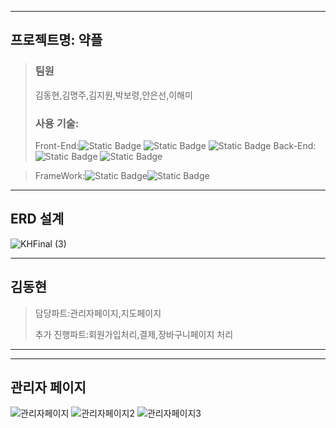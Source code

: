 
---
## 프로젝트명: 약플


>
> ### 팀원
>
>김동현,김명주,김지원,박보령,안은선,이해미
>
>
>
> 
>
>
>
> 
>
>
>
> ### 사용 기술:
>
>
>Front-End:<img alt="Static Badge" src="https://img.shields.io/badge/css3-%230000?logo=css3&logoColor=white&color=%231572B6">
            <img alt="Static Badge" src="https://img.shields.io/badge/html5-%230000?logo=html5&logoColor=white&color=%23E34F26">
            <img alt="Static Badge" src="https://img.shields.io/badge/javascript-%230000?logo=javascript&logoColor=white&color=%23F7DF1E">
 Back-End:<img alt="Static Badge" src="https://img.shields.io/badge/SpringBoot-%230000?logo=springboot&logoColor=white&color=%236DB33F">
             <img alt="Static Badge" src="https://img.shields.io/badge/mysql-%230000?logo=mysql&logoColor=white&color=%234479A1">

>FrameWork:<img alt="Static Badge" src="https://img.shields.io/badge/bootstrap-white?logo=bootstrap&logoColor=white&color=%237952B3"><img alt="Static Badge" src="https://img.shields.io/badge/thymeleaf-%230000?logo=thymeleaf&logoColor=white&color=%23005F0F">
---
## ERD 설계
![KHFinal (3)](https://github.com/donglgl/YakPlusWeb/assets/7522774/0a8f5fce-c779-45f7-b6dc-c8dcb8eaf338)

---
## 김동현


> 담당파트:관리자페이지,지도페이지
>
> 
> 추가 진행파트:회원가입처리,결제,장바구니페이지 처리
>
> 
---

___
## 관리자 페이지
![관리자페이지](https://github.com/donglgl/KHYakPlusWeb/assets/7522774/196fa472-2768-47b8-b099-f0d20eddea1c)
![관리자페이지2](https://github.com/donglgl/KHYakPlusWeb/assets/7522774/c62393e2-9a0c-454d-91c9-fdfc62ccfb89)
![관리자페이지3](https://github.com/donglgl/KHYakPlusWeb/assets/7522774/8a1a7903-1ed8-4b66-8b77-392feddb4cbb)

